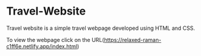 # Travel-Website
Travel website is a simple travel webpage developed using HTML and CSS.


To view the webpage click on the URL(https://relaxed-raman-c1ff6e.netlify.app/index.html)
